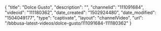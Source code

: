 {
    "title": "Dolce Gusto",
    "description": "",
    "channelid": "111091684",
    "videoid": "111180362",
    "date_created": "1502924480",
    "date_modified": "1504049177",
    "type": "captivate",
    "layout": "channelVideo",
    "url": "\/bbbusa-latest-videos\/dolce-gusto\/111091684-111180362"
}